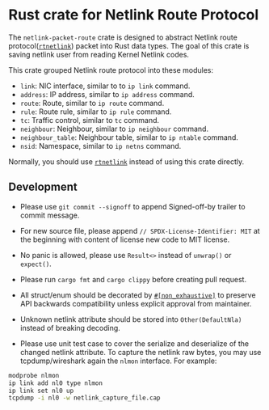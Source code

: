# Rust crate for Netlink Route Protocol

The `netlink-packet-route` crate is designed to abstract Netlink route
protocol([`rtnetlink`][rtnetlink_man]) packet into Rust data types. The goal of
this crate is saving netlink user from reading Kernel Netlink codes.

This crate grouped Netlink route protocol into these modules:
 * `link`: NIC interface, similar to to `ip link` command.
 * `address`: IP address, similar to `ip address` command.
 * `route`: Route, similar to `ip route` command.
 * `rule`: Route rule, similar to `ip rule` command.
 * `tc`: Traffic control, similar to `tc` command.
 * `neighbour`: Neighbour, similar to `ip neighbour` command.
 * `neighbour_table`: Neighbour table, similar to `ip ntable` command.
 * `nsid`: Namespace, similar to `ip netns` command.

Normally, you should use [`rtnetlink`][rtnetlink_url] instead of using this
crate directly.

## Development
 * Please use `git commit --signoff` to append Signed-off-by trailer to commit
   message.

 * For new source file, please append `// SPDX-License-Identifier: MIT` at
   the beginning with content of license new code to MIT license.

 * No panic is allowed, please use `Result<>` instead of `unwrap()` or
   `expect()`.

 * Please run `cargo fmt` and `cargo clippy` before creating pull request.

 * All struct/enum should be decorated by
   [`#[non_exhaustive]`][non_exhaustive_doc] to preserve
   API backwards compatibility unless explicit approval from maintainer.

 * Unknown netlink attribute should be stored into `Other(DefaultNla)` instead
   of breaking decoding.

 * Please use unit test case to cover the serialize and deserialize of the
   changed netlink attribute. To capture the netlink raw bytes, you may use
   tcpdump/wireshark again the `nlmon` interface. For example:

```bash
modprobe nlmon
ip link add nl0 type nlmon
ip link set nl0 up
tcpdump -i nl0 -w netlink_capture_file.cap
```

[rtnetlink_man]: https://www.man7.org/linux/man-pages/man7/rtnetlink.7.html
[rtnetlink_url]: https://docs.rs/rtnetlink
[non_exhaustive_doc]: https://doc.rust-lang.org/stable/reference/attributes/type_system.html#the-non_exhaustive-attribute
